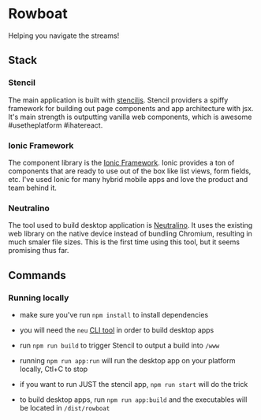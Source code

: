 # Rowboat

Helping you navigate the streams!

## Stack

### Stencil

The main application is built with [stenciljs](https://stenciljs.com/docs/introduction). Stencil providers a spiffy
framework for building out page components and app architecture with jsx. It's main strength is outputting vanilla
web components, which is awesome #usetheplatform #ihatereact.

### Ionic Framework

The component library is the [Ionic Framework](https://ionicframework.com/docs/components). Ionic provides a ton of
components that are ready to use out of the box like list views, form fields, etc. I've used Ionic for many
hybrid mobile apps and love the product and team behind it.

### Neutralino

The tool used to build desktop application is [Neutralino](https://neutralino.js.org/docs/). It uses the existing web
library on the native device instead of bundling Chromium, resulting in much smaler file sizes. This is the first time
using this tool, but it seems promising thus far.

## Commands

### Running locally

- make sure you've run `npm install` to install dependencies

- you will need the `neu` [CLI tool](https://neutralino.js.org/docs/cli/neu-cli) in order to build desktop apps

- run `npm run build` to trigger Stencil to output a build into `/www`

- running `npm run app:run` will run the desktop app on your platform locally, Ctl+C to stop

- if you want to run JUST the stencil app, `npm run start` will do the trick

- to build desktop apps, run `npm run app:build` and the executables will be located in `/dist/rowboat`